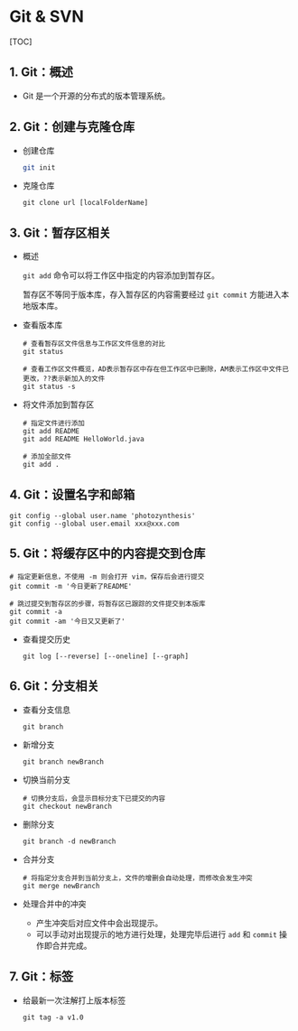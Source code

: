 # Git & SVN

[TOC]

## 1. Git：概述

- Git 是一个开源的分布式的版本管理系统。



## 2. Git：创建与克隆仓库

- 创建仓库

  ```bash
  git init
  ```

- 克隆仓库

  ```shell
  git clone url [localFolderName]
  ```



## 3. Git：暂存区相关

- 概述

  `git add` 命令可以将工作区中指定的内容添加到暂存区。

  暂存区不等同于版本库，存入暂存区的内容需要经过 `git commit` 方能进入本地版本库。

- 查看版本库

  ```shell
  # 查看暂存区文件信息与工作区文件信息的对比
  git status
  
  # 查看工作区文件概览，AD表示暂存区中存在但工作区中已删除，AM表示工作区中文件已更改，??表示新加入的文件
  git status -s
  ```

- 将文件添加到暂存区

  ```shell
  # 指定文件进行添加
  git add README
  git add README HelloWorld.java
  
  # 添加全部文件
  git add .
  ```



## 4. Git：设置名字和邮箱

```shell
git config --global user.name 'photozynthesis'
git config --global user.email xxx@xxx.com
```



## 5. Git：将缓存区中的内容提交到仓库

```shell
# 指定更新信息，不使用 -m 则会打开 vim，保存后会进行提交
git commit -m '今日更新了README'

# 跳过提交到暂存区的步骤，将暂存区已跟踪的文件提交到本版库
git commit -a
git commit -am '今日又又更新了'
```

- 查看提交历史

  ```shell
  git log [--reverse] [--oneline] [--graph]
  ```



## 6. Git：分支相关

- 查看分支信息

  ```shell
  git branch
  ```

- 新增分支

  ```shell
  git branch newBranch
  ```

- 切换当前分支

  ```shell
  # 切换分支后，会显示目标分支下已提交的内容
  git checkout newBranch
  ```

- 删除分支

  ```shell
  git branch -d newBranch
  ```

- 合并分支

  ```shell
  # 将指定分支合并到当前分支上，文件的增删会自动处理，而修改会发生冲突
  git merge newBranch
  ```

- 处理合并中的冲突

  - 产生冲突后对应文件中会出现提示。
  - 可以手动对出现提示的地方进行处理，处理完毕后进行 `add` 和 `commit` 操作即合并完成。


## 7. Git：标签

- 给最新一次注解打上版本标签

  ```shell
  git tag -a v1.0
  ```


